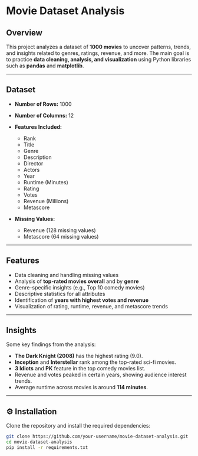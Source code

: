 #  Movie Dataset Analysis

## Overview
This project analyzes a dataset of **1000 movies** to uncover patterns, trends, and insights related to genres, ratings, revenue, and more. The main goal is to practice **data cleaning, analysis, and visualization** using Python libraries such as **pandas** and **matplotlib**.

---

## Dataset
- **Number of Rows:** 1000  
- **Number of Columns:** 12  
- **Features Included:**
  - Rank  
  - Title  
  - Genre  
  - Description  
  - Director  
  - Actors  
  - Year  
  - Runtime (Minutes)  
  - Rating  
  - Votes  
  - Revenue (Millions)  
  - Metascore  

- **Missing Values:**  
  - Revenue (128 missing values)  
  - Metascore (64 missing values)  

---

##  Features
- Data cleaning and handling missing values  
- Analysis of **top-rated movies overall** and by **genre**  
- Genre-specific insights (e.g., Top 10 comedy movies)  
- Descriptive statistics for all attributes  
- Identification of **years with highest votes and revenue**  
- Visualization of rating, runtime, revenue, and metascore trends  

---

##  Insights
Some key findings from the analysis:
- **The Dark Knight (2008)** has the highest rating (9.0).  
- **Inception** and **Interstellar** rank among the top-rated sci-fi movies.  
- **3 Idiots** and **PK** feature in the top comedy movies list.  
- Revenue and votes peaked in certain years, showing audience interest trends.  
- Average runtime across movies is around **114 minutes**.  

---

## ⚙️ Installation
Clone the repository and install the required dependencies:

```bash
git clone https://github.com/your-username/movie-dataset-analysis.git
cd movie-dataset-analysis
pip install -r requirements.txt
